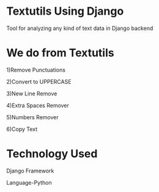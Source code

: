 # Textutils Using Django
Tool for analyzing any kind of text data in Django backend
# We do from Textutils 
1)Remove Punctuations

2)Convert to UPPERCASE

3)New Line Remove

4)Extra Spaces Remover

5)Numbers Remover

6)Copy Text
# Technology Used
Django Framework

Language-Python
